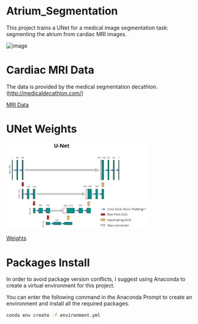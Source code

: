 # Atrium_Segmentation
This project trains a UNet for a medical image segmentation task: segmenting the atrium from cardiac MRI images.

![image](https://github.com/cyuanfan/Atrium_Segmentation/blob/master/artium%20segmentation.gif)

# Cardiac MRI Data 
The data is provided by the medical segmentation decathlon. (http://medicaldecathlon.com/)

[MRI Data](https://drive.google.com/file/d/1wEB2I6S6tQBVEPxir8cA5kFB8gTQadYY/view?usp=sharing)

# UNet Weights

<img src="https://github.com/cyuanfan/Atrium_Segmentation/blob/master/U-Net.png" width=75% height=75%>

[Weights](https://drive.google.com/drive/folders/1z0VvByCyNHrRfcZZfCdtngNykVOuo1Ux?usp=drive_link)

# Packages Install
In order to avoid package version conflicts, I suggest using Anaconda to create a virtual environment for this project.

You can enter the following command in the Anaconda Prompt to create an environment and install all the required packages.

```bash
conda env create -f environment.yml
```
